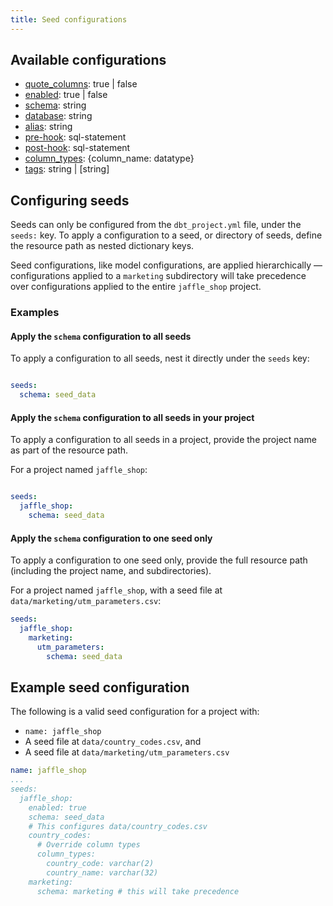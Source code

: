 ```yaml
---
title: Seed configurations
---
```


## Available configurations

* [quote_columns](resource-configs/quote_columns.md): true | false
* [enabled](resource-configs/enabled.md): true | false
* [schema](resource-configs/schema.md): string
* [database](resource-configs/database.md): string
* [alias](resource-configs/alias.md): string
* [pre-hook](resource-configs/pre-hook.md): sql-statement
* [post-hook](resource-configs/post-hook.md): sql-statement
* [column_types](resource-configs/column_types.md): {column_name: datatype}
* [tags](resource-configs/tags.md): string | [string]

## Configuring seeds
Seeds can only be configured from the `dbt_project.yml` file, under the `seeds:` key. To apply a configuration to a seed, or directory of seeds, define the resource path as nested dictionary keys.

Seed configurations, like model configurations, are applied hierarchically — configurations applied to a `marketing` subdirectory will take precedence over configurations applied to the entire `jaffle_shop` project.

### Examples
#### Apply the `schema` configuration to all seeds
To apply a configuration to all seeds, nest it directly under the `seeds` key:

<File name='dbt_project.yml'>

```yml

seeds:
  schema: seed_data
```

</File>


#### Apply the `schema` configuration to all seeds in your project
To apply a configuration to all seeds in a project, provide the project name as part of the resource path.
<!-- To-do: hyperlink project name -->

For a project named `jaffle_shop`:

<File name='dbt_project.yml'>

```yml

seeds:
  jaffle_shop:
    schema: seed_data
```

</File>

#### Apply the `schema` configuration to one seed only
To apply a configuration to one seed only, provide the full resource path (including the project name, and subdirectories).

For a project named `jaffle_shop`, with a seed file at `data/marketing/utm_parameters.csv`:

<File name='dbt_project.yml'>

```yml
seeds:
  jaffle_shop:
    marketing:
      utm_parameters:
        schema: seed_data
```

</File>


## Example seed configuration
The following is a valid seed configuration for a project with:
* `name: jaffle_shop`
* A seed file at `data/country_codes.csv`, and
* A seed file at `data/marketing/utm_parameters.csv`


<File name='dbt_project.yml'>

```yml
name: jaffle_shop
...
seeds:
  jaffle_shop:
    enabled: true
    schema: seed_data
    # This configures data/country_codes.csv
    country_codes:
      # Override column types
      column_types:
        country_code: varchar(2)
        country_name: varchar(32)
    marketing:
      schema: marketing # this will take precedence
```

</File>
